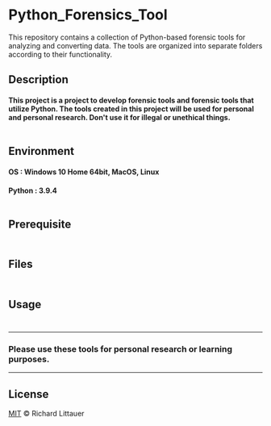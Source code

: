# Python_Forensics_Tool
This repository contains a collection of Python-based forensic tools for analyzing and converting data. The tools are organized into separate folders according to their functionality.

## Description
#### This project is a project to develop forensic tools and forensic tools that utilize Python. The tools created in this project will be used for personal and personal research. Don't use it for illegal or unethical things. <br><br>

## Environment
#### OS : Windows 10 Home 64bit, MacOS, Linux
#### Python : 3.9.4 <br><br>
## Prerequisite <br><br>
## Files <br><br>
## Usage <br><br>


---
### **Please use these tools for personal research or learning purposes.**
---
## License

[MIT](LICENSE) © Richard Littauer

